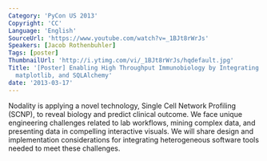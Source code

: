 ```yaml
---
Category: 'PyCon US 2013'
Copyright: 'CC'
Language: 'English'
SourceUrl: 'https://www.youtube.com/watch?v=_1BJt8rWrJs'
Speakers: [Jacob Rothenbuhler]
Tags: [poster]
ThumbnailUrl: 'http://i.ytimg.com/vi/_1BJt8rWrJs/hqdefault.jpg'
Title: '[Poster] Enabling High Throughput Immunobiology by Integrating Django, numpy,
  matplotlib, and SQLAlchemy'
date: '2013-03-17'
---
```

Nodality is applying a novel technology, Single Cell Network Profiling (SCNP), to reveal biology and predict clinical outcome. We face unique engineering challenges related to lab workflows, mining complex data, and presenting data in compelling interactive visuals. We will share design and implementation considerations for integrating heterogeneous software tools needed to meet these challenges.